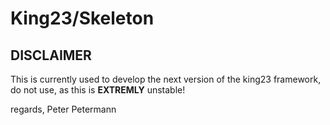 # King23/Skeleton

## DISCLAIMER
This is currently used to develop the next version of the king23 framework, do not use, as this is **EXTREMLY** unstable!

regards, Peter Petermann